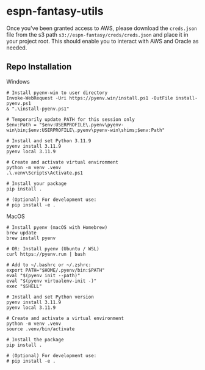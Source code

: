 # espn-fantasy-utils

Once you've been granted access to AWS, please download the `creds.json` file from the s3 path `s3://espn-fantasy/creds/creds.json` and place it in your project root. This should enable you to interact with AWS and Oracle as needed.

## Repo Installation
Windows
```
# Install pyenv-win to user directory
Invoke-WebRequest -Uri https://pyenv.win/install.ps1 -OutFile install-pyenv.ps1
& ".\install-pyenv.ps1"

# Temporarily update PATH for this session only 
$env:Path = "$env:USERPROFILE\.pyenv\pyenv-win\bin;$env:USERPROFILE\.pyenv\pyenv-win\shims;$env:Path"

# Install and set Python 3.11.9
pyenv install 3.11.9
pyenv local 3.11.9

# Create and activate virtual environment
python -m venv .venv
.\.venv\Scripts\Activate.ps1

# Install your package
pip install .

# (Optional) For development use:
# pip install -e .
```

MacOS
```
# Install pyenv (macOS with Homebrew)
brew update
brew install pyenv

# OR: Install pyenv (Ubuntu / WSL)
curl https://pyenv.run | bash

# Add to ~/.bashrc or ~/.zshrc:
export PATH="$HOME/.pyenv/bin:$PATH"
eval "$(pyenv init --path)"
eval "$(pyenv virtualenv-init -)"
exec "$SHELL"

# Install and set Python version
pyenv install 3.11.9
pyenv local 3.11.9

# Create and activate a virtual environment
python -m venv .venv
source .venv/bin/activate

# Install the package
pip install .

# (Optional) For development use:
# pip install -e .
```

